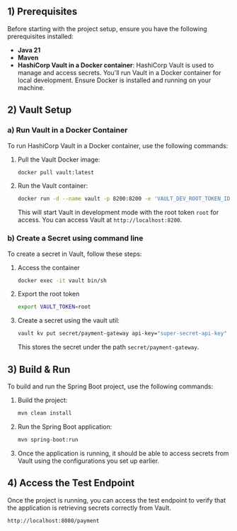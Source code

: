 ## 1) Prerequisites
Before starting with the project setup, ensure you have the following prerequisites installed:

- **Java 21**
- **Maven**
- **HashiCorp Vault in a Docker container**: HashiCorp Vault is used to manage and access secrets. You'll run Vault in a Docker container for local development. Ensure Docker is installed and running on your machine.

## 2) Vault Setup
### a) Run Vault in a Docker Container
To run HashiCorp Vault in a Docker container, use the following commands:

1. Pull the Vault Docker image:
    ```bash
    docker pull vault:latest
    ```

2. Run the Vault container:
    ```bash
    docker run -d --name vault -p 8200:8200 -e 'VAULT_DEV_ROOT_TOKEN_ID=root' -e 'VAULT_ADDR=http://127.0.0.1:8200' hashicorp/vault:latest
    ```

    This will start Vault in development mode with the root token `root` for access. You can access Vault at `http://localhost:8200`.

### b) Create a Secret using command line
To create a secret in Vault, follow these steps:

1. Access the container
    ```bash
    docker exec -it vault bin/sh
    ```

2. Export the root token
    ```bash
    export VAULT_TOKEN=root
    ```

3. Create a secret using the vault util:
    ```bash
    vault kv put secret/payment-gateway api-key="super-secret-api-key"
    ```

    This stores the secret under the path `secret/payment-gateway`.


## 3) Build & Run
To build and run the Spring Boot project, use the following commands:

1. Build the project:
    ```bash
    mvn clean install
    ```

2. Run the Spring Boot application:
    ```bash
    mvn spring-boot:run
    ```

3. Once the application is running, it should be able to access secrets from Vault using the configurations you set up earlier.

## 4) Access the Test Endpoint
Once the project is running, you can access the test endpoint to verify that the application is retrieving secrets correctly from Vault.
```bash
http://localhost:8080/payment
```
